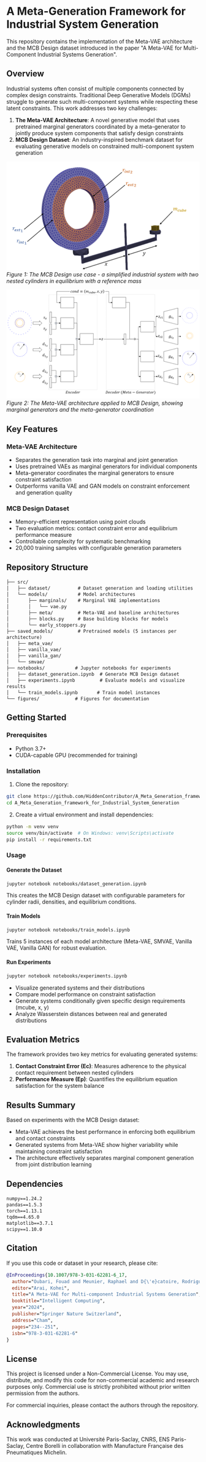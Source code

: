 # A Meta-Generation Framework for Industrial System Generation

This repository contains the implementation of the Meta-VAE architecture and the MCB Design dataset introduced in the paper "A Meta-VAE for Multi-Component Industrial Systems Generation".

## Overview

Industrial systems often consist of multiple components connected by complex design constraints. Traditional Deep Generative Models (DGMs) struggle to generate such multi-component systems while respecting these latent constraints. This work addresses two key challenges:

1. **The Meta-VAE Architecture**: A novel generative model that uses pretrained marginal generators coordinated by a meta-generator to jointly produce system components that satisfy design constraints
2. **MCB Design Dataset**: An industry-inspired benchmark dataset for evaluating generative models on constrained multi-component system generation

![MCB Design Use Case](figures/use_case.png)
*Figure 1: The MCB Design use case - a simplified industrial system with two nested cylinders in equilibrium with a reference mass*

![Meta-VAE Architecture](figures/meta_vae.png)
*Figure 2: The Meta-VAE architecture applied to MCB Design, showing marginal generators and the meta-generator coordination*

## Key Features

### Meta-VAE Architecture
- Separates the generation task into marginal and joint generation
- Uses pretrained VAEs as marginal generators for individual components
- Meta-generator coordinates the marginal generators to ensure constraint satisfaction
- Outperforms vanilla VAE and GAN models on constraint enforcement and generation quality

### MCB Design Dataset
- Memory-efficient representation using point clouds
- Two evaluation metrics: contact constraint error and equilibrium performance measure
- Controllable complexity for systematic benchmarking
- 20,000 training samples with configurable generation parameters

## Repository Structure

```
├── src/
│   ├── dataset/          # Dataset generation and loading utilities
│   └── models/           # Model architectures
│       ├── marginals/    # Marginal VAE implementations
│       │   └── vae.py
│       ├── meta/         # Meta-VAE and baseline architectures
│       ├── blocks.py     # Base building blocks for models
│       └── early_stoppers.py
├── saved_models/         # Pretrained models (5 instances per architecture)
│   ├── meta_vae/
│   ├── vanilla_vae/
│   ├── vanilla_gan/
│   └── smvae/
├── notebooks/           # Jupyter notebooks for experiments
│   ├── dataset_generation.ipynb  # Generate MCB Design dataset
│   ├── experiments.ipynb         # Evaluate models and visualize results
│   └── train_models.ipynb       # Train model instances
└── figures/             # Figures for documentation
```

## Getting Started

### Prerequisites

- Python 3.7+
- CUDA-capable GPU (recommended for training)

### Installation

1. Clone the repository:
```bash
git clone https://github.com/HiddenContributor/A_Meta_Generation_framework_for_Industrial_System_Generation.git
cd A_Meta_Generation_framework_for_Industrial_System_Generation
```

2. Create a virtual environment and install dependencies:
```bash
python -m venv venv
source venv/bin/activate  # On Windows: venv\Scripts\activate
pip install -r requirements.txt
```

### Usage

#### Generate the Dataset
```bash
jupyter notebook notebooks/dataset_generation.ipynb
```
This creates the MCB Design dataset with configurable parameters for cylinder radii, densities, and equilibrium conditions.

#### Train Models
```bash
jupyter notebook notebooks/train_models.ipynb
```
Trains 5 instances of each model architecture (Meta-VAE, SMVAE, Vanilla VAE, Vanilla GAN) for robust evaluation.

#### Run Experiments
```bash
jupyter notebook notebooks/experiments.ipynb
```
- Visualize generated systems and their distributions
- Compare model performance on constraint satisfaction
- Generate systems conditionally given specific design requirements (mcube, x, y)
- Analyze Wasserstein distances between real and generated distributions

## Evaluation Metrics

The framework provides two key metrics for evaluating generated systems:

1. **Contact Constraint Error (Ec)**: Measures adherence to the physical contact requirement between nested cylinders
2. **Performance Measure (Ep)**: Quantifies the equilibrium equation satisfaction for the system balance

## Results Summary

Based on experiments with the MCB Design dataset:

- Meta-VAE achieves the best performance in enforcing both equilibrium and contact constraints
- Generated systems from Meta-VAE show higher variability while maintaining constraint satisfaction
- The architecture effectively separates marginal component generation from joint distribution learning

## Dependencies

```
numpy==1.24.2
pandas==1.5.3
torch==1.13.1
tqdm==4.65.0
matplotlib==3.7.1
scipy==1.10.0
```

## Citation

If you use this code or dataset in your research, please cite:

```bibtex
@InProceedings{10.1007/978-3-031-62281-6_17,
  author="Oubari, Fouad and Meunier, Raphael and D{\'e}catoire, Rodrigue and Mougeot, Mathilde",
  editor="Arai, Kohei",
  title="A Meta-VAE for Multi-component Industrial Systems Generation",
  booktitle="Intelligent Computing",
  year="2024",
  publisher="Springer Nature Switzerland",
  address="Cham",
  pages="234--251",
  isbn="978-3-031-62281-6"
}
```

## License

This project is licensed under a Non-Commercial License. You may use, distribute, and modify this code for non-commercial academic and research purposes only. Commercial use is strictly prohibited without prior written permission from the authors.

For commercial inquiries, please contact the authors through the repository.

## Acknowledgments

This work was conducted at Université Paris-Saclay, CNRS, ENS Paris-Saclay, Centre Borelli in collaboration with Manufacture Française des Pneumatiques Michelin.